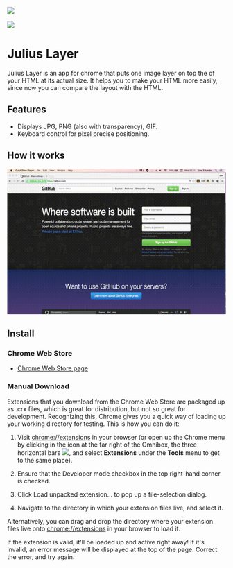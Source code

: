 [![](https://travis-ci.org/eder/julius.svg)](https://travis-ci.org/eder/julius)

![](http://2.bp.blogspot.com/-rkIoPO75AgM/T0ldUvU-dGI/AAAAAAAABsc/wEOwEGErnow/s1600/chrisjulius.png)

Julius Layer
============

Julius Layer is an app for chrome that puts one image layer on top the of your HTML at its actual size.
It helps you to make your HTML more easily, since now you can compare the layout with the HTML.

Features
--------
+ Displays JPG, PNG (also with transparency), GIF.
+ Keyboard control for pixel precise positioning.

How it works
------------
![](https://raw.githubusercontent.com/eder/julius/master/images/example.gif)

Install
-------

### Chrome Web Store
* [Chrome Web Store page](https://chrome.google.com/webstore/detail/julius-layer/gkpmophphckjnpijmlhaepfcbploieff?utm_source=github)

### Manual Download
Extensions that you download from the Chrome Web Store are packaged up as .crx files, which is great for distribution, but not so great for development. Recognizing this, Chrome gives you a quick way of loading up your working directory for testing. This is how you can do it:

1. Visit <chrome://extensions> in your browser (or open up the Chrome menu by clicking in the icon at the far right of the Omnibox, the three horizontal bars ![](https://developer.chrome.com/static/images/hotdogmenu.png), and select **Extensions** under the **Tools** menu to get to the same place).

2. Ensure that the Developer mode checkbox in the top right-hand corner is checked.

3. Click Load unpacked extension… to pop up a file-selection dialog.

4. Navigate to the directory in which your extension files live, and select it.

Alternatively, you can drag and drop the directory where your extension files live onto <chrome://extensions> in your browser to load it.

If the extension is valid, it'll be loaded up and active right away! If it's invalid, an error message will be displayed at the top of the page. Correct the error, and try again.
